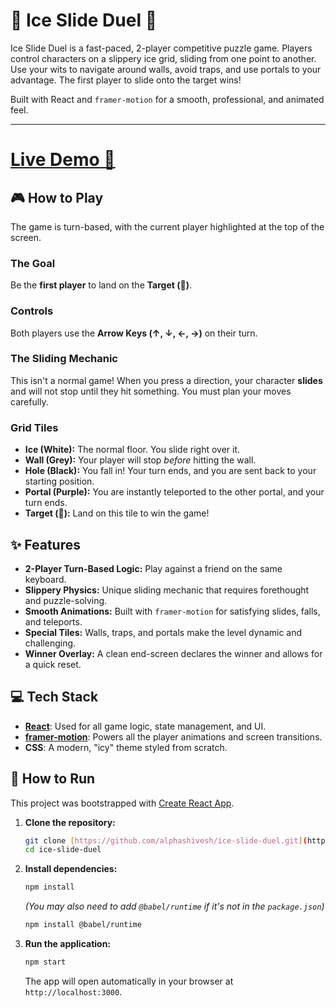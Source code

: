 # 🧊 Ice Slide Duel 🏁

Ice Slide Duel is a fast-paced, 2-player competitive puzzle game. Players control characters on a slippery ice grid, sliding from one point to another. Use your wits to navigate around walls, avoid traps, and use portals to your advantage. The first player to slide onto the target wins!

Built with React and `framer-motion` for a smooth, professional, and animated feel.

---

# [Live Demo 🚀](https://ice-slide-drab.vercel.app/)

## 🎮 How to Play

The game is turn-based, with the current player highlighted at the top of the screen.

### The Goal
Be the **first player** to land on the **Target (🏁)**.

### Controls
Both players use the **Arrow Keys (↑, ↓, ←, →)** on their turn.

### The Sliding Mechanic
This isn't a normal game! When you press a direction, your character **slides** and will not stop until they hit something. You must plan your moves carefully.

### Grid Tiles
* **Ice (White):** The normal floor. You slide right over it.
* **Wall (Grey):** Your player will stop *before* hitting the wall.
* **Hole (Black):** You fall in! Your turn ends, and you are sent back to your starting position.
* **Portal (Purple):** You are instantly teleported to the other portal, and your turn ends.
* **Target (🏁):** Land on this tile to win the game!

## ✨ Features

* **2-Player Turn-Based Logic:** Play against a friend on the same keyboard.
* **Slippery Physics:** Unique sliding mechanic that requires forethought and puzzle-solving.
* **Smooth Animations:** Built with `framer-motion` for satisfying slides, falls, and teleports.
* **Special Tiles:** Walls, traps, and portals make the level dynamic and challenging.
* **Winner Overlay:** A clean end-screen declares the winner and allows for a quick reset.

## 💻 Tech Stack

* **[React](https://reactjs.org/)**: Used for all game logic, state management, and UI.
* **[framer-motion](https://www.framer.com/motion/)**: Powers all the player animations and screen transitions.
* **CSS**: A modern, "icy" theme styled from scratch.

## 🚀 How to Run

This project was bootstrapped with [Create React App](https://github.com/facebook/create-react-app).

1.  **Clone the repository:**
    ```bash
    git clone [https://github.com/alphashivesh/ice-slide-duel.git](https://github.com/alphashivesh/ice-slide-duel.git)
    cd ice-slide-duel
    ```
2.  **Install dependencies:**
    ```bash
    npm install
    ```
    *(You may also need to add `@babel/runtime` if it's not in the `package.json`)*
    ```bash
    npm install @babel/runtime
    ```
3.  **Run the application:**
    ```bash
    npm start
    ```
    The app will open automatically in your browser at `http://localhost:3000`.
